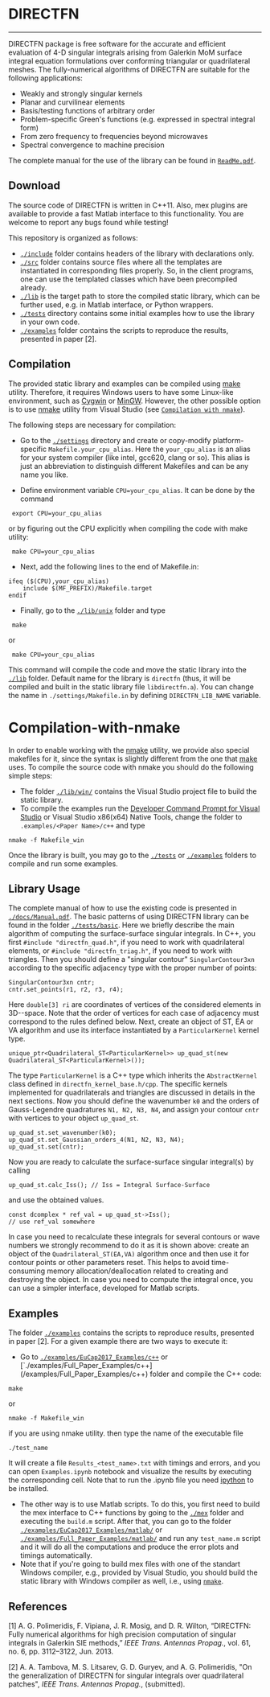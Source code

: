# DIRECTFN 
---

DIRECTFN package is free software for the accurate and efficient evaluation of 4-D singular integrals arising from Galerkin MoM surface integral 
equation formulations over conforming triangular or quadrilateral meshes.  The fully-numerical algorithms of DIRECTFN are suitable for the following applications: 

* Weakly and strongly singular kernels
* Planar and curvilinear elements
* Basis/testing functions of arbitrary order
* Problem-specific Green's functions (e.g. expressed in spectral integral form)
* From zero frequency to frequencies beyond microwaves
* Spectral convergence to machine precision

The complete manual for the use of the library can be found in [`ReadMe.pdf`](/docs/Manual).
## Download 

The source code of DIRECTFN is written in C++11. Also, mex plugins are available to provide a fast Matlab interface to this functionality. 
You are welcome to report any bugs found while testing!

This repository is organized as follows:

* [`./include`](/include)
folder contains headers of the library with declarations only.
*  [`./src`](/src) folder contains source files where all the templates are instantiated in corresponding files properly. So, in the client programs, one can use the templated classes which have been precompiled already. 
* [`./lib`](/lib) is the target path to store the compiled static library, which can be further used, e.g. in Matlab interface, or Python wrappers.
* [`./tests`](/tests) directory contains some
initial examples how to use the library in your own code. 
* [`./examples`](/examples) folder contains the scripts to reproduce the results, presented in paper [2].

## Compilation

The provided static library and examples can be compiled using [make](https://www.gnu.org/software/make/) utility. Therefore, it requires Windows users to have some Linux-like environment, such as [Cygwin](https://www.cygwin.com/) or [MinGW](http://www.mingw.org/). However, the other possible option is to use [nmake](https://msdn.microsoft.com/en-us/library/dd9y37ha.aspx) utility from Visual Studio (see [`Compilation with nmake`](#Compilation-with-nmake)). 

The following steps are necessary for compilation:

* Go to the [`./settings`](/settings) directory and create or copy-modify platform-specific `Makefile.your_cpu_alias`. Here the `your_cpu_alias` is an alias for your system compiler (like intel, gcc620, clang or so). This alias is just an abbreviation to distinguish different Makefiles and can be any name you like.

* Define environment variable `CPU=your_cpu_alias`. It can be done by the command
```
 export CPU=your_cpu_alias
```
or by figuring out the CPU explicitly when compiling the code with make utility:
```
 make CPU=your_cpu_alias
```

* Next, add  the following lines to the end of Makefile.in:

```
ifeq ($(CPU),your_cpu_alias)
    include $(MF_PREFIX)/Makefile.target
endif
```

* Finally, go to the [`./lib/unix`](github/lib/unix) folder and type 
```
 make
``` 
or 
```
 make CPU=your_cpu_alias
```
This command will compile the code and move the static library into the [`./lib`](/lib) folder.
Default name for the library is `directfn` (thus, it will be compiled and 
built in the static library file `libdirectfn.a`).
You can change the name in `./settings/Makefile.in` by defining
`DIRECTFN_LIB_NAME` variable.

# Compilation-with-nmake

In order to enable working with the [nmake](https://msdn.microsoft.com/en-us/library/dd9y37ha.aspx) utility, we provide also special makefiles for it, since the syntax is slightly different from the one that [make](https://www.gnu.org/software/make/) uses. To compile the source code with nmake you should do the following simple steps:

 * The folder [`./lib/win/`](/lib/win) contains the Visual Studio project file to build the static library.
 * To compile the examples run the [Developer Command Prompt for Visual Studio](https://msdn.microsoft.com/en-us/library/ms229859(v=vs.110).aspx) or Visual Studio x86(x64) Native Tools, change the folder to `.examples/<Paper Name>/c++` and type

```
nmake -f Makefile_win
```

Once the library is built, you may go to the [`./tests`](/tests) or [`./examples`](/examples) folders to compile and run some examples. 

## Library Usage

The complete manual of how to use the existing code is presented in [`./docs/Manual.pdf`](/docs/Manual/). The basic patterns of using DIRECTFN library can be found in the folder [`./tests/basic`](github/tests/basic). Here we briefly describe the main algorithm of computing the surface-surface singular integrals. 
In C++, you first `#include "directfn_quad.h"`,  if you need to work with quadrilateral elements, or `#include "directfn_triag.h"`, if you need to work with triangles. Then you should define a "singular contour" `SingularContour3xn` according to the specific adjacency type with the proper number of points:
```
SingularContour3xn cntr;
cntr.set_points(r1, r2, r3, r4);
```
Here `double[3] ri` are coordinates of vertices of the considered elements in 3D--space.
 Note that the order of vertices for each case of adjacency must correspond to the rules defined below.
 Next, create an object of ST, EA or VA algorithm and use its interface instantiated by a `ParticularKernel` kernel type. 
```
unique_ptr<Quadrilateral_ST<ParticularKernel>> up_quad_st(new Quadrilateral_ST<ParticularKernel>());
```
The type `ParticularKernel`
is a C++ type which inherits the `AbstractKernel` class defined in `directfn_kernel_base.h/cpp`. The specific kernels implemented for quadrilaterals and triangles are discussed in details in the next sections.
Now you should define the wavenumber `k0` and the orders of Gauss-Legendre quadratures `N1, N2, N3, N4`, and assign your contour `cntr` with vertices to your object `up_quad_st`.
```
up_quad_st.set_wavenumber(k0);
up_quad_st.set_Gaussian_orders_4(N1, N2, N3, N4);
up_quad_st.set(cntr);
```
Now you are ready to calculate the surface-surface singular integral(s) by calling
```
up_quad_st.calc_Iss(); // Iss = Integral Surface-Surface
```
and use the obtained values.
```
const dcomplex * ref_val = up_quad_st->Iss();
// use ref_val somewhere
```

In case you need to recalculate these integrals for several contours or wave numbers we
strongly recommend to do it as it is shown above: create an object of the
`Quadrilateral_ST(EA,VA)` algorithm once and then use it for contour points or other parameters
reset.  This helps to avoid time-consuming memory allocation/deallocation related to creating and destroying the object.
In case you need to compute the integral once,
you can use a simpler interface, developed for Matlab scripts.

## Examples

The folder [`./examples`](/examples) contains the scripts to reproduce results, presented in paper [2]. For a given example there are two ways to execute it:

* Go to [`./examples/EuCap2017_Examples/c++`](/examples/EuCap2017_Examples/c++) or [`./examples/Full_Paper_Examples/c++] (/examples/Full_Paper_Examples/c++) folder and compile the C++ code:
```
make
```
or
```
nmake -f Makefile_win
```
if you are using nmake utility.
then type the name of the executable file
```
./test_name
``` 
It will create a file `Results_<test_name>.txt` with timings and errors, and you can  open `Examples.ipynb` notebook and visualize the results by executing the corresponding cell. Note that to run the .ipynb file you need [ipython](https://ipython.org/) to be installed.

* The other way is to use Matlab scripts. To do this, you first need to build the mex interface to C++ functions by going to the [`./mex`](/mex) folder and executing the `build.m` script. After that, you can go to the folder [`./examples/EuCap2017_Examples/matlab/`](/examples/EuCap2017_Examples/matlab/) or [`./examples/Full_Paper_Examples/matlab/`](github/examples/Full_Paper_Examples/matlab/) and run any `test_name.m` script and it will do all the computations and produce the error plots and timings automatically.
* Note that if you're going to build mex files with one of the standart Windows compiler, e.g., provided by Visual Studio, you should build the static library with Windows compiler as well, i.e., using [`nmake`](https://msdn.microsoft.com/en-us/library/dd9y37ha.aspx).



## References

[1] A. G. Polimeridis, F. Vipiana, J. R. Mosig, and D. R. Wilton, “DIRECTFN:
Fully numerical algorithms for high precision computation
of singular integrals in Galerkin SIE methods,” *IEEE Trans. Antennas
Propag.*, vol. 61, no. 6, pp. 3112–3122, Jun. 2013.

[2] A. A. Tambova, M. S. Litsarev, G. D. Guryev, and A. G. Polimeridis, "On the generalization of DIRECTFN for singular integrals over quadrilateral patches", *IEEE Trans. Antennas
Propag.*, (submitted).
